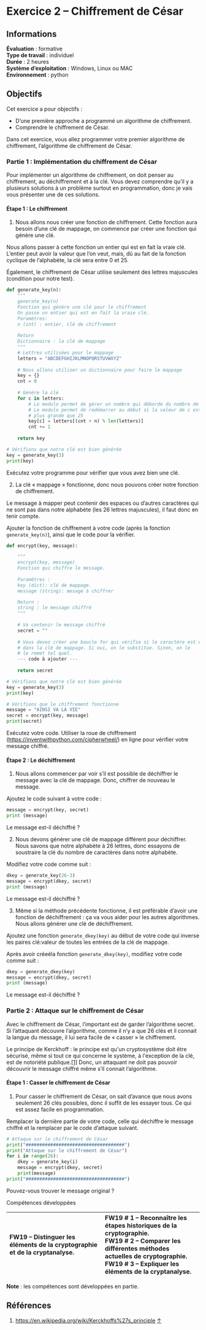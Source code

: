 # Exercice 2 – Chiffrement de César

## Informations

**Évaluation** : formative  
**Type de travail** : individuel  
**Durée** : 2 heures  
**Système d’exploitation** : Windows, Linux ou MAC  
**Environnement** : python  

## Objectifs

Cet exercice a pour objectifs :

- D’une première approche a programmé un algorithme de chiffrement.  
- Comprendre le chiffrement de César.

Dans cet exercice, vous allez programmer votre premier algorithme de chiffrement, l’algorithme de chiffrement de César.

### Partie 1 : Implémentation du chiffrement de César

Pour implémenter un algorithme de chiffrement, on doit penser au chiffrement, au déchiffrement et à la clé. Vous devez comprendre qu’il y a plusieurs solutions à un problème surtout en programmation, donc je vais vous présenter une de ces solutions.

#### Étape 1 : Le chiffrement

1. Nous allons nous créer une fonction de chiffrement. Cette fonction aura besoin d’une clé de mappage, on commence par créer une fonction qui génère une clé.

Nous allons passer à cette fonction un entier qui est en fait la vraie clé. L’entier peut avoir la valeur que l’on veut, mais, dû au fait de la fonction cyclique de l’alphabète, la clé sera entre 0 et 25.

Également, le chiffrement de César utilise seulement des lettres majuscules (condition pour notre test).

```python
def generate_key(n):
	"""
	generate_key(n)
	Fonction qui génère une clé pour le chiffrement
	On passe un entier qui est en fait la vraie clé.
	Paramètres:
	n (int) : entier, clé de chiffrement
	
	Return
	Dictionnaire : la clé de mappage
	"""
	# Lettres utilisées pour le mappage
	letters = "ABCDEFGHIJKLMNOPQRSTUVWXYZ"
	
	# Nous allons utiliser un dictionnaire pour faire le mappage
	key = {}
	cnt = 0
	
	# Génère la clé
	for c in letters:
		# Le modulo permet de gérer un nombre qui déborde du nombre de lettre
		# Le modulo permet de redémarrer au début si la valeur de c est
		# plus grande que 25
		key[c] = letters[(cnt + n) % len(letters)]
		cnt += 1
	
	return key

# Vérifions que notre clé est bien générée
key = generate_key(3)
print(key)
``` 

Exécutez votre programme pour vérifier que vous avez bien une clé.

2. La clé « mappage » fonctionne, donc nous pouvons créer notre fonction de chiffrement.

Le message à mapper peut contenir des espaces ou d’autres caractères qui ne sont pas dans notre alphabète (les 26 lettres majuscules), il faut donc en tenir compte.

Ajouter la fonction de chiffrement à votre code (après la fonction <code>generate\_key(n)</code>), ainsi que le code pour la vérifier.

```python
def encrypt(key, message):

	"""
	encrypt(key, message)
	Fonction qui chiffre le message.
	
	Paramètres :
	key (dict): clé de mappage.
	message (string): mesage à chiffrer

	Return :
	string : le message chiffré
	"""
	
	# Va contenir le message chiffré
	secret = ""
	
	# Vous devez créer une boucle for qui vérifie si le caractère est dans
	# dans la clé de mappage. Si oui, on le substitue. Sinon, on le
	# le remet tel quel.
	--- code à ajouter ---
	
	return secret

# Vérifions que notre clé est bien générée
key = generate_key(3)
print(key)

# Vérifions que le chiffrement fonctionne
message = "AINSI VA LA VIE"
secret = encrypt(key, message)
print(secret)
``` 

Exécutez votre code. Utiliser la roue de chiffrement (<https://inventwithpython.com/cipherwheel/>) en ligne pour vérifier votre message chiffré.

#### Étape 2 : Le déchiffrement

1. Nous allons commencer par voir s’il est possible de déchiffrer le message avec la clé de mappage. Donc, chiffrer de nouveau le message.

Ajoutez le code suivant à votre code :

```python
message = encrypt(key, secret)
print (message)
```

Le message est-il déchiffré ?

2. Nous devons générer une clé de mappage différent pour déchiffrer. Nous savons que notre alphabète à 26 lettres, donc essayons de soustraire la clé du nombre de caractères dans notre alphabète.

Modifiez votre code comme suit :

```python
dkey = generate_key(26-3)
message = encrypt(dkey, secret)
print (message)
```

Le message est-il déchiffré ?

3. Même si la méthode précédente fonctionne, il est préférable d’avoir une fonction de déchiffrement : ça va vous aider pour les autres algorithmes. Nous allons générer une clé de déchiffrement.

Ajoutez une fonction <code>generate\_dkey(key)</code> au début de votre code qui inverse les paires clé:valeur de toutes les entrées de la clé de mappage.

Après avoir créeéla fonction <code>generate\_dkey(key)</code>, modifiez votre code comme suit :

```python
dkey = generate_dkey(key)
message = encrypt(dkey, secret)
print (message)
``` 

Le message est-il déchiffré ?

### Partie 2 : Attaque sur le chiffrement de César

Avec le chiffrement de César, l’important est de garder l’algorithme secret. Si l’attaquant découvre l’algorithme, comme il n’y a que 26 clés et il connait la langue du message, il lui sera facile de « casser » le chiffrement.

Le principe de Kerckhoff : le principe est qu'un cryptosystème doit être sécurisé, même si tout ce qui concerne le système, à l'exception de la clé, est de notoriété publique.[[1]](#footnote-1) Donc, un attaquant ne doit pas pouvoir découvrir le message chiffré même s’il connait l’algorithme.

#### Étape 1 : Casser le chiffrement de César

1. Pour casser le chiffrement de César, on sait d’avance que nous avons seulement 26 clés possibles, donc il suffit de les essayer tous. Ce qui est assez facile en programmation.

Remplacer la dernière partie de votre code, celle qui déchiffre le message chiffré et la remplacer par le code d’attaque suivant.

```python
# Attaque sur le chiffrement de César
print("####################################")
print("Attaque sur le chiffrement de César")
for i in range(26):
	dkey = generate_key(i)
	message = encrypt(dkey, secret)
	print(message)
print("####################################")
``` 

Pouvez-vous trouver le message original ?

Compétences développées

| **FW19** – Distinguer les éléments de la cryptographie et de la cryptanalyse. | **FW19 # 1** – Reconnaître les étapes historiques de la cryptographie.<br>  **FW19 # 2** – Comparer les différentes méthodes actuelles de cryptographie.<br>  **FW19 # 3** – Expliquer les éléments de la cryptanalyse. |
| :--- | :--- |

**Note** : les compétences sont développées en partie.

## Références

1. <https://en.wikipedia.org/wiki/Kerckhoffs%27s_principle> [↑](#footnote-ref-1)